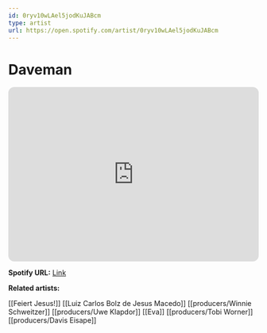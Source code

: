 ```yaml
---
id: 0ryv10wLAel5jodKuJABcm
type: artist
url: https://open.spotify.com/artist/0ryv10wLAel5jodKuJABcm
---
```

# Daveman

<iframe style="border-radius:12px" src="https://open.spotify.com/embed/artist/0ryv10wLAel5jodKuJABcm" width="100%" height="352" frameBorder="0" allowfullscreen="" allow="autoplay; clipboard-write; encrypted-media; fullscreen; picture-in-picture" loading="lazy"></iframe>

**Spotify URL:** [Link](https://open.spotify.com/artist/0ryv10wLAel5jodKuJABcm)

**Related artists:**

[[Feiert Jesus!]]
[[Luiz Carlos Bolz de Jesus Macedo]]
[[producers/Winnie Schweitzer]]
[[producers/Uwe Klapdor]]
[[Eva]]
[[producers/Tobi Worner]]
[[producers/Davis Eisape]]
